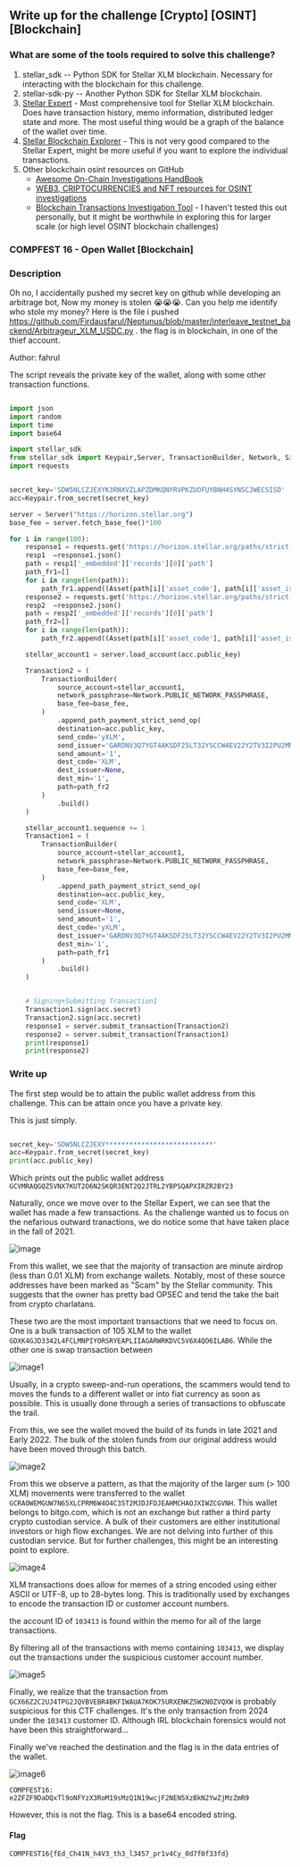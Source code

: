 


## Write up for the challenge [Crypto] [OSINT] [Blockchain] 


### What are some of the tools required to solve this challenge?

1. stellar_sdk -- Python SDK for Stellar XLM blockchain. Necessary for interacting with the blockchain for this challenge. 
2. stellar-sdk-py -- Another Python SDK for Stellar XLM blockchain. 
3. [Stellar Expert](https://stellar.expert) - Most comprehensive tool for Stellar XLM blockchain. Does have transaction history, memo information, distributed ledger state and more. The most useful thing would be a graph of the balance of the wallet over time. 
4. [Stellar Blockchain Explorer](https://stellarscan.io/) - This is not very good compared to the Stellar Expert, might be more useful if you want to explore the individual transactions. 
5. Other blockchain osint resources on GitHub
    - [Awesome On-Chain Investigations HandBook](https://github.com/OffcierCia/On-Chain-Investigations-Tools-List)
    - [WEB3, CRIPTOCURRENCIES and NFT resources for OSINT investigations](https://github.com/aaarghhh/awesome_osint_blockchain_analysis)
    - [Blockchain Transactions Investigation Tool](https://github.com/s0md3v/Orbit) - I haven't tested this out personally, but it might be worthwhile in exploring this for larger scale (or high level OSINT blockchain challenges)
 

 ### COMPFEST 16 - Open Wallet [Blockchain] 


### Description 
Oh no, I accidentally pushed my secret key on github while developing an arbitrage bot, Now my money is stolen 😭😭😭. Can you help me identify who stole my money? Here is the file i pushed https://github.com/Firdausfarul/Neptunus/blob/master/interleave_testnet_backend/Arbitrageur_XLM_USDC.py . the flag is in blockchain, in one of the thief account.

Author: fahrul



The script reveals the private key of the wallet, along with some other transaction functions. 

``` python

import json
import random
import time
import base64

import stellar_sdk
from stellar_sdk import Keypair,Server, TransactionBuilder, Network, Signer, Asset, xdr
import requests


secret_key='SDW5NLCZJEXYK3RNXVZLAPZDMKQNYRVPKZUOFUYBNH4SYNSCJWECSISD'
acc=Keypair.from_secret(secret_key)

server = Server("https://horizon.stellar.org")
base_fee = server.fetch_base_fee()*100

for i in range(100):
    response1 = requests.get('https://horizon.stellar.org/paths/strict-send?destination_assets=yXLM%3AGARDNV3Q7YGT4AKSDF25LT32YSCCW4EV22Y2TV3I2PU2MMXJTEDL5T55&source_asset_type=native&source_amount=1')
    resp1  =response1.json()
    path = resp1['_embedded']['records'][0]['path']
    path_fr1=[]
    for i in range(len(path)):
        path_fr1.append((Asset(path[i]['asset_code'], path[i]['asset_issuer'] )))
    response2 = requests.get('https://horizon.stellar.org/paths/strict-send?destination_assets=yXLM%3AGARDNV3Q7YGT4AKSDF25LT32YSCCW4EV22Y2TV3I2PU2MMXJTEDL5T55&source_asset_type=native&source_amount=1')
    resp2  =response2.json()
    path = resp2['_embedded']['records'][0]['path']
    path_fr2=[]
    for i in range(len(path)):
        path_fr2.append((Asset(path[i]['asset_code'], path[i]['asset_issuer'] )))

    stellar_account1 = server.load_account(acc.public_key)

    Transaction2 = (
        TransactionBuilder(
            source_account=stellar_account1,
            network_passphrase=Network.PUBLIC_NETWORK_PASSPHRASE,
            base_fee=base_fee,
        )
            .append_path_payment_strict_send_op(
            destination=acc.public_key,
            send_code='yXLM',
            send_issuer='GARDNV3Q7YGT4AKSDF25LT32YSCCW4EV22Y2TV3I2PU2MMXJTEDL5T55',
            send_amount='1',
            dest_code='XLM',
            dest_issuer=None,
            dest_min='1',
            path=path_fr2
        )
            .build()
    )

    stellar_account1.sequence += 1
    Transaction1 = (
        TransactionBuilder(
            source_account=stellar_account1,
            network_passphrase=Network.PUBLIC_NETWORK_PASSPHRASE,
            base_fee=base_fee,
        )
            .append_path_payment_strict_send_op(
            destination=acc.public_key,
            send_code='XLM',
            send_issuer=None,
            send_amount='1',
            dest_code='yXLM',
            dest_issuer='GARDNV3Q7YGT4AKSDF25LT32YSCCW4EV22Y2TV3I2PU2MMXJTEDL5T55',
            dest_min='1',
            path=path_fr1
        )
            .build()
    )


    # Signing+Submitting Transaction1
    Transaction1.sign(acc.secret)
    Transaction2.sign(acc.secret)
    response1 = server.submit_transaction(Transaction2)
    response2 = server.submit_transaction(Transaction1)
    print(response1)
    print(response2)


```



### Write up 



The first step would be to attain the public wallet address from this challenge. This can be attain once you have a private key. 


This is just simply. 

``` python

secret_key='SDW5NLCZJEXY***************************'
acc=Keypair.from_secret(secret_key)
print(acc.public_key)

```


Which prints out the public wallet address `GCVMRAQGQZ5VNX7KUT2O6N2SKQR3ENT2Q2JTRL2YBPSQAPXIRZR2BY23` 

Naturally, once we move over to the Stellar Expert, we can see that the wallet has made a few transactions. As the challenge wanted us to focus on the nefarious outward tranactions, we do notice some that have taken place in the fall of 2021. 



![image](assets/image.png)

From this wallet, we see that the majority of transaction are minute airdrop (less than 0.01 XLM) from exchange wallets. Notably, most of these source addresses have been marked as "Scam" by the Stellar community. This suggests that the owner has pretty bad OPSEC and tend the take the bait from crypto charlatans.




These two are the most important transactions that we need to focus on. One is a bulk transaction of 105 XLM to the wallet `GDXK4GJD3342L4FCLMNPIYORSRYEAPLIIAGARWRKDVC5V6X4QO6ILAB6`. While the other one is swap transaction between 

![image1](assets/image2.png)




Usually, in a crypto sweep-and-run operations, the scammers would tend to moves the funds to a different wallet or into fiat currency as soon as possible. This is usually done through a series of transactions to obfuscate the trail.

From this, we see the wallet moved the build of its funds in late 2021 and Early 2022. The bulk of the stolen funds from our original address would have been moved through this batch. 




![image2](assets/image3.png)




From this we observe a pattern, as that the majority of the larger sum (> 100 XLM) movements were transferred to the wallet `GCRAOWEMGUW7N65XLCPRM6W4O4C35T2MJDJFDJEAHMCHAOJXIWZCGVNH`. This wallet belongs to bitgo.com, which is not an exchange but rather a third party crypto custodian service. A bulk of their customers are either institutional investors or high flow exchanges. We are not delving into further of this custodian service. But for further challenges, this might be an interesting point to explore. 

![image4](assets/image4.png)

XLM transactions does allow for memes of a  string encoded using either ASCII or UTF-8, up to 28-bytes long. This is traditionally used by exchanges to encode the transaction ID or customer account numbers. 

the account ID of `103413` is found within the memo for all of the large transactions. 

By filtering all of the transactions with memo containing `103413`, we display out the transactions under the suspicious customer account number.

![image5](assets/image5.png)


Finally, we realize that the transaction from 
`GCX66Z2C2UJ4TPG2JQVBVEBR4BKFIWAUA7KOK75URXENKZ5W2NOZVQXW` is probably suspicious for this CTF challenges. It's the only transaction from 2024 under the `103413` customer ID. Although IRL blockchain forensics would not have been this straightforward...

Finally we've reached the destination and the flag is in the data entries of the wallet. 

![image6](assets/image6.png)


    COMPFEST16: e2ZFZF9DaDQxTl9oNFYzX3RoM19sMzQ1N19wcjF2NEN5XzBkN2YwZjMzZmR9

However, this is not the flag. This is a base64 encoded string. 



#### Flag 
`COMPFEST16{fEd_Ch41N_h4V3_th3_l3457_pr1v4Cy_0d7f0f33fd}`





